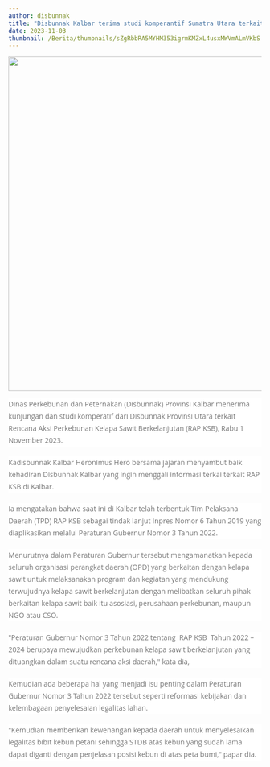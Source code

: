 ```yaml
---
author: disbunnak
title: "Disbunnak Kalbar terima studi komperantif Sumatra Utara terkait RAP KSB"
date: 2023-11-03
thumbnail: /Berita/thumbnails/sZgRbbRA5MYHM353igrmKMZxL4usxMWVmALmVKbS.png
---
```

<p><img src="/images/s9KxKulYTfGHiZLtmaYh.png" alt="" width="1000" height="665" /></p>
<p style="box-sizing: border-box; margin: 0px 0px 20px; color: #777777; line-height: 24px; font-family: 'Open Sans', Arial, sans-serif; font-size: 14px; background-color: #ffffff;">Dinas Perkebunan dan Peternakan (Disbunnak) Provinsi Kalbar menerima kunjungan dan studi komperatif dari Disbunnak Provinsi Utara terkait&nbsp; Rencana Aksi Perkebunan Kelapa Sawit Berkelanjutan (RAP KSB), Rabu 1 November 2023.</p>
<p style="box-sizing: border-box; margin: 0px 0px 20px; color: #777777; line-height: 24px; font-family: 'Open Sans', Arial, sans-serif; font-size: 14px; background-color: #ffffff;">Kadisbunnak Kalbar Heronimus Hero bersama jajaran menyambut baik kehadiran Disbunnak Kalbar yang ingin menggali informasi terkai terkait RAP KSB di Kalbar.</p>
<p style="box-sizing: border-box; margin: 0px 0px 20px; color: #777777; line-height: 24px; font-family: 'Open Sans', Arial, sans-serif; font-size: 14px; background-color: #ffffff;">Ia mengatakan bahwa saat ini di Kalbar telah terbentuk Tim Pelaksana Daerah (TPD) RAP KSB sebagai tindak lanjut Inpres Nomor 6 Tahun 2019 yang diaplikasikan melalui Peraturan Gubernur Nomor 3 Tahun 2022.</p>
<p style="box-sizing: border-box; margin: 0px 0px 20px; color: #777777; line-height: 24px; font-family: 'Open Sans', Arial, sans-serif; font-size: 14px; background-color: #ffffff;">Menurutnya dalam Peraturan Gubernur tersebut mengamanatkan kepada seluruh organisasi perangkat daerah (OPD) yang berkaitan dengan kelapa sawit untuk melaksanakan program dan kegiatan yang mendukung terwujudnya kelapa sawit berkelanjutan dengan melibatkan seluruh pihak berkaitan kelapa sawit baik itu asosiasi, perusahaan perkebunan, maupun NGO atau CSO.</p>
<p style="box-sizing: border-box; margin: 0px 0px 20px; color: #777777; line-height: 24px; font-family: 'Open Sans', Arial, sans-serif; font-size: 14px; background-color: #ffffff;">"Peraturan Gubernur Nomor 3 Tahun 2022 tentang&nbsp; RAP KSB&nbsp; Tahun 2022 &ndash; 2024 berupaya mewujudkan perkebunan kelapa sawit berkelanjutan yang dituangkan dalam suatu rencana aksi daerah," kata dia,</p>
<p style="box-sizing: border-box; margin: 0px 0px 20px; color: #777777; line-height: 24px; font-family: 'Open Sans', Arial, sans-serif; font-size: 14px; background-color: #ffffff;">Kemudian ada beberapa hal yang menjadi isu penting dalam Peraturan Gubernur Nomor 3 Tahun 2022 tersebut seperti reformasi kebijakan dan kelembagaan penyelesaian legalitas lahan.</p>
<p style="box-sizing: border-box; margin: 0px 0px 20px; color: #777777; line-height: 24px; font-family: 'Open Sans', Arial, sans-serif; font-size: 14px; background-color: #ffffff;">"Kemudian memberikan kewenangan kepada daerah untuk menyelesaikan legalitas bibit kebun petani sehingga STDB atas kebun yang sudah lama dapat diganti dengan penjelasan posisi kebun di atas peta bumi," papar dia.</p>